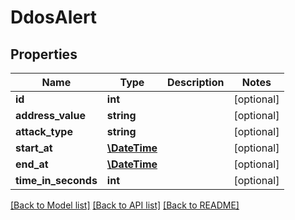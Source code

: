 # DdosAlert

## Properties
Name | Type | Description | Notes
------------ | ------------- | ------------- | -------------
**id** | **int** |  | [optional] 
**address_value** | **string** |  | [optional] 
**attack_type** | **string** |  | [optional] 
**start_at** | [**\DateTime**](\DateTime.md) |  | [optional] 
**end_at** | [**\DateTime**](\DateTime.md) |  | [optional] 
**time_in_seconds** | **int** |  | [optional] 

[[Back to Model list]](../../README.md#documentation-for-models) [[Back to API list]](../../README.md#documentation-for-api-endpoints) [[Back to README]](../../README.md)


